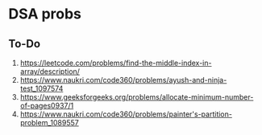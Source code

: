 # DSA probs
## To-Do
1. https://leetcode.com/problems/find-the-middle-index-in-array/description/
2. https://www.naukri.com/code360/problems/ayush-and-ninja-test_1097574
3. https://www.geeksforgeeks.org/problems/allocate-minimum-number-of-pages0937/1
4. https://www.naukri.com/code360/problems/painter's-partition-problem_1089557
